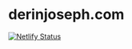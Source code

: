 # derinjoseph.com
[![Netlify Status](https://api.netlify.com/api/v1/badges/b03e6d8f-79be-4ff0-9dd8-50e79cc09194/deploy-status)](https://app.netlify.com/sites/keen-euler-8c464a/deploys)
